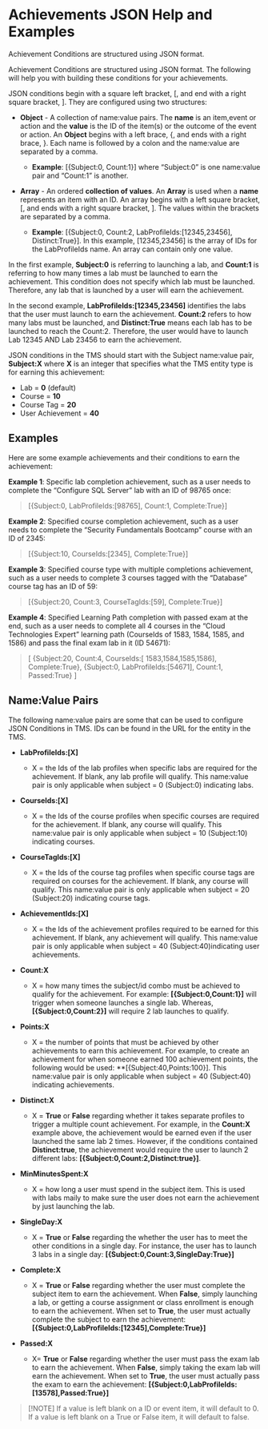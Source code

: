 # Achievements JSON Help and Examples

Achievement Conditions are structured using JSON format. 

Achievement Conditions are structured using JSON format. The following will help you with building these conditions for your achievements.

JSON conditions begin with a square left bracket, [, and end with a right square bracket, ]. They are configured using two structures:

- **Object** - A collection of name:value pairs. The **name** is an item,event or action and the **value** is the ID of the item(s) or the outcome of the event or action. An **Object** begins with a left brace, {, and ends with a right brace, }. Each name is followed by a colon and the name:value are separated by a comma.
    - **Example**: [{Subject:0, Count:1}] where “Subject:0” is one name:value pair and “Count:1” is another.

- **Array** - An ordered **collection of values**. An **Array** is used when a **name** represents an item with an ID. An array begins with a left square bracket, [, and ends with a right square bracket, ]. The values within the brackets are separated by a comma.
    -  **Example**: [{Subject:0, Count:2, LabProfileIds:[12345,23456], Distinct:True}]. In this example, [12345,23456] is the array of IDs for the LabProfileIds name. An array can contain only one value.

In the first example, **Subject:0** is referring to launching a lab, and **Count:1** is referring to how many times a lab must be launched to earn the achievement. This condition does not specify which lab must be launched. Therefore, any lab that is launched by a user will earn the achievement.

In the second example, **LabProfileIds:[12345,23456]** identifies the labs that the user must launch to earn the achievement. **Count:2** refers to how many labs must be launched, and **Distinct:True** means each lab has to be launched to reach the Count:2. Therefore, the user would have to launch Lab 12345 AND Lab 23456 to earn the achievement.

JSON conditions in the TMS should start with the Subject name:value pair, **Subject:X** where **X** is an integer that specifies what the TMS entity type is for earning this achievement:
- Lab = **0** (default)
- Course = **10**
- Course Tag = **20**
- User Achievement = **40**

## Examples
Here are some example achievements and their conditions to earn the achievement:

**Example 1**: Specific lab completion achievement, such as a user needs to complete the “Configure SQL Server” lab with an ID of 98765 once:
> [{Subject:0, LabProfileIds:[98765], Count:1, Complete:True}]

**Example 2**: Specified course completion achievement, such as a user needs to complete the “Security Fundamentals Bootcamp” course with an ID of 2345:
> [{Subject:10, CourseIds:[2345], Complete:True}]

**Example 3**: Specified course type with multiple completions achievement, such as a user needs to complete 3 courses tagged with the “Database” course tag has an ID of 59:
> [{Subject:20, Count:3, CourseTagIds:[59], Complete:True}]

**Example 4**: Specified Learning Path completion with passed exam at the end, such as a user needs to complete all 4 courses in the “Cloud Technologies Expert” learning path (CourseIds of 1583, 1584, 1585, and 1586) and pass the final exam lab in it (ID 54671):

> [
    {Subject:20, Count:4, CourseIds:[ 1583,1584,1585,1586], Complete:True},
    {Subject:0, LabProfileIds:[54671], Count:1, Passed:True}
]

## Name:Value Pairs
The following name:value pairs are some that can be used to configure JSON Conditions in TMS. IDs can be found in the URL for the entity in the TMS.

- **LabProfileIds:[X]**
    - X = the Ids of the lab profiles when specific labs are required for the achievement. If blank, any lab profile will qualify. This name:value pair is only applicable when subject = 0 (Subject:0) indicating labs.

- **CourseIds:[X]**
    - X = the Ids of the course profiles when specific courses are required for the achievement. If blank, any course will qualify. This name:value pair is only applicable when subject = 10 (Subject:10) indicating courses.

- **CourseTagIds:[X]**
    - X = the Ids of the course tag profiles when specific course tags are required on courses for the achievement.  If blank, any course will qualify. This name:value pair is only applicable when subject = 20 (Subject:20) indicating course tags.

- **AchievementIds:[X]**
    - X = the Ids of the achievement profiles required to be earned for this achievement. If blank, any achievement will qualify. This name:value pair is only applicable when subject = 40 (Subject:40)indicating user achievements.

- **Count:X**    
    - X = how many times the subject/id combo must be achieved to qualify for the achievement. For example: **[{Subject:0,Count:1}]** will trigger when someone launches a single lab. Whereas, **[{Subject:0,Count:2}]** will require 2 lab launches to qualify.

- **Points:X**
    - X = the number of points that must be achieved by other achievements to earn this achievement. For example, to create an achievement for when someone earned 100 achievement points, the following would be used: **[{Subject:40,Points:100}]. This name:value pair is only applicable when subject = 40 (Subject:40) indicating achievements.  

- **Distinct:X**
    - X = **True** or **False** regarding whether it takes separate profiles to trigger a multiple count achievement. For example, in the  **Count:X** example above, the achievement would be earned even if the user launched the same lab 2 times. However, if the conditions contained **Distinct:true**, the achievement would require the user to launch 2 different labs: **[{Subject:0,Count:2,Distinct:true}]**. 

 - **MinMinutesSpent:X**
     - X = how long a user must spend in the subject item. This is used with labs maily to make sure the user does not earn the achievement by just launching the lab.

- **SingleDay:X**
    - X = **True** or **False** regarding the whether the user has to meet the other conditions in a single day. For instance, the user has to launch 3 labs in a single day: **[{Subject:0,Count:3,SingleDay:True}]**

- **Complete:X**
    - X = **True** or **False** regarding whether the user must complete the subject item to earn the achievement. When **False**, simply launching a lab, or getting a course assignment or class enrollment is enough to earn the achievement. When set to **True**, the user must actually complete the subject to earn the achievement: **[{Subject:0,LabProfileIds:[12345],Complete:True}]**

- **Passed:X**
    - X= **True** or **False** regarding whether the user must pass the exam lab to earn the achievement. When **False**, simply taking the exam lab will earn the achievement. When set to **True**, the user must actually pass the exam to earn the achievement: **[{Subject:0,LabProfileIds:[13578],Passed:True}]**

> [!NOTE] If a value is left blank on a ID or event item, it will default to 0. If a value is left blank on a True or False item, it will default to false.








    

    






